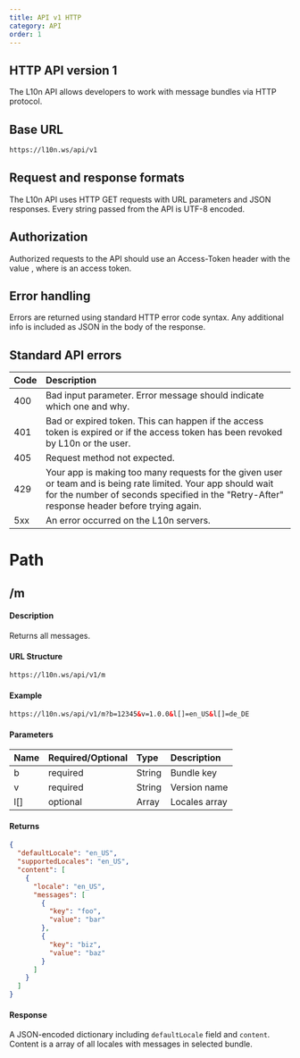 ```yaml
---
title: API v1 HTTP 
category: API
order: 1
---
```


HTTP API version 1
-----------
The L10n API allows developers to work with message bundles via HTTP protocol.

Base URL
--------
````html
https://l10n.ws/api/v1
````

Request and response formats
--------
The L10n API uses HTTP GET requests with URL parameters and JSON responses. Every string passed from the API is UTF-8 encoded.

Authorization
--------
Authorized requests to the API should use an Access-Token header with the value <TOKEN>, where <TOKEN> is an access token.

Error handling
--------
Errors are returned using standard HTTP error code syntax. Any additional info is included as JSON in the body of the response.

Standard API errors
--------

|Code |	Description|
|-----|:-----------|
|400  |	Bad input parameter. Error message should indicate which one and why.|
|401  |	Bad or expired token. This can happen if the access token is expired or if the access token has been revoked by L10n or the user.|
|405  |	Request method not expected.|
|429  | Your app is making too many requests for the given user or team and is being rate limited. Your app should wait for the number of seconds specified in the "Retry-After" response header before trying again.|
|5xx  |	An error occurred on the L10n servers.|

Path
====

## /m
#### Description
Returns all messages.

#### URL Structure

```html
https://l10n.ws/api/v1/m
```

#### Example
```html
https://l10n.ws/api/v1/m?b=12345&v=1.0.0&l[]=en_US&l[]=de_DE
```

#### Parameters

| Name | Required/Optional | Type | Description |
|-----|:----|:----|:------------|
|b   | required | String | Bundle key |
|v   | required | String | Version name |
|l[] | optional | Array | Locales array |

#### Returns
```json
{
  "defaultLocale": "en_US",
  "supportedLocales": "en_US",
  "content": [
    {
      "locale": "en_US",
      "messages": [
        {
          "key": "foo",
          "value": "bar"
        },
        {
          "key": "biz",
          "value": "baz"
        }
      ]
    }
  ]
}
```
#### Response

A JSON-encoded dictionary including ```defaultLocale``` field and ```content```. Content is a array of all locales with messages in selected bundle.
